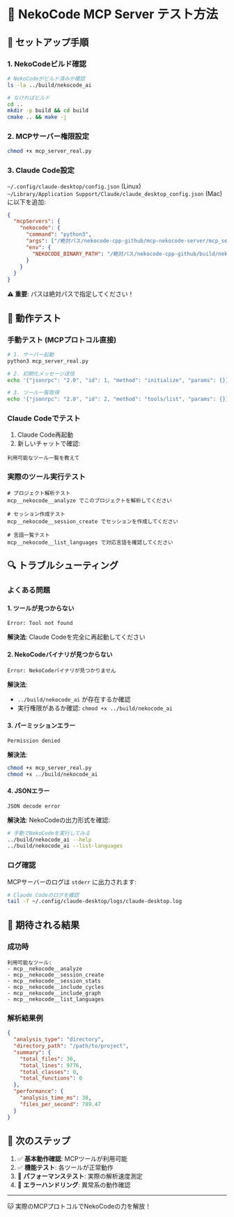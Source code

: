 # 🧪 NekoCode MCP Server テスト方法

## 🔧 セットアップ手順

### 1. **NekoCodeビルド確認**
```bash
# NekoCodeがビルド済みか確認
ls -la ../build/nekocode_ai

# なければビルド
cd ..
mkdir -p build && cd build
cmake .. && make -j
```

### 2. **MCPサーバー権限設定**
```bash
chmod +x mcp_server_real.py
```

### 3. **Claude Code設定**

`~/.config/claude-desktop/config.json` (Linux)  
`~/Library/Application Support/Claude/claude_desktop_config.json` (Mac)  
に以下を追加:

```json
{
  "mcpServers": {
    "nekocode": {
      "command": "python3",
      "args": ["/絶対パス/nekocode-cpp-github/mcp-nekocode-server/mcp_server_real.py"],
      "env": {
        "NEKOCODE_BINARY_PATH": "/絶対パス/nekocode-cpp-github/build/nekocode_ai"
      }
    }
  }
}
```

**⚠️ 重要**: パスは絶対パスで指定してください！

## 🧪 動作テスト

### **手動テスト** (MCPプロトコル直接)
```bash
# 1. サーバー起動
python3 mcp_server_real.py

# 2. 初期化メッセージ送信
echo '{"jsonrpc": "2.0", "id": 1, "method": "initialize", "params": {}}' | python3 mcp_server_real.py

# 3. ツール一覧取得
echo '{"jsonrpc": "2.0", "id": 2, "method": "tools/list", "params": {}}' | python3 mcp_server_real.py
```

### **Claude Codeでテスト**
1. Claude Code再起動
2. 新しいチャットで確認:
```
利用可能なツール一覧を教えて
```

### **実際のツール実行テスト**
```
# プロジェクト解析テスト
mcp__nekocode__analyze でこのプロジェクトを解析してください

# セッション作成テスト  
mcp__nekocode__session_create でセッションを作成してください

# 言語一覧テスト
mcp__nekocode__list_languages で対応言語を確認してください
```

## 🔍 トラブルシューティング

### **よくある問題**

#### 1. **ツールが見つからない**
```
Error: Tool not found
```
**解決法**: Claude Codeを完全に再起動してください

#### 2. **NekoCodeバイナリが見つからない**
```
Error: NekoCodeバイナリが見つかりません
```
**解決法**: 
- `../build/nekocode_ai` が存在するか確認
- 実行権限があるか確認: `chmod +x ../build/nekocode_ai`

#### 3. **パーミッションエラー**
```
Permission denied
```
**解決法**:
```bash
chmod +x mcp_server_real.py
chmod +x ../build/nekocode_ai
```

#### 4. **JSONエラー**
```
JSON decode error
```
**解決法**: NekoCodeの出力形式を確認:
```bash
# 手動でNekoCodeを実行してみる
../build/nekocode_ai --help
../build/nekocode_ai --list-languages
```

### **ログ確認**
MCPサーバーのログは `stderr` に出力されます:
```bash
# Claude Codeのログを確認
tail -f ~/.config/claude-desktop/logs/claude-desktop.log
```

## 🎯 期待される結果

### **成功時**
```
利用可能なツール:
- mcp__nekocode__analyze
- mcp__nekocode__session_create  
- mcp__nekocode__session_stats
- mcp__nekocode__include_cycles
- mcp__nekocode__include_graph
- mcp__nekocode__list_languages
```

### **解析結果例**
```json
{
  "analysis_type": "directory",
  "directory_path": "/path/to/project",
  "summary": {
    "total_files": 30,
    "total_lines": 9776,
    "total_classes": 0,
    "total_functions": 0
  },
  "performance": {
    "analysis_time_ms": 38,
    "files_per_second": 789.47
  }
}
```

## 🚀 次のステップ

1. ✅ **基本動作確認**: MCPツールが利用可能
2. ✅ **機能テスト**: 各ツールが正常動作
3. 🔄 **パフォーマンステスト**: 実際の解析速度測定
4. 🔄 **エラーハンドリング**: 異常系の動作確認

---
🐱 実際のMCPプロトコルでNekoCodeの力を解放！